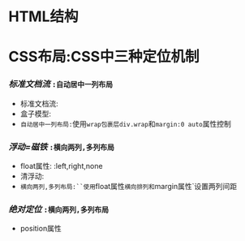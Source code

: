 # HTML结构

  

# CSS布局:CSS中三种定位机制
### ***标准文档流*** `:自动居中一列布局`
* 标准文档流:
* 盒子模型:
* `自动居中一列布局:`使用`wrap包裹层div.wrap`和`margin:0 auto`属性控制
### ***浮动=_磁铁_*** `:横向两列,多列布局`
* float属性: :left,right,none
* 清浮动:
* `横向两列,多列布局:``使用`float属性`横向排列和`margin属性`设置两列间距
### ***绝对定位*** `:横向两列,多列布局`
* position属性
